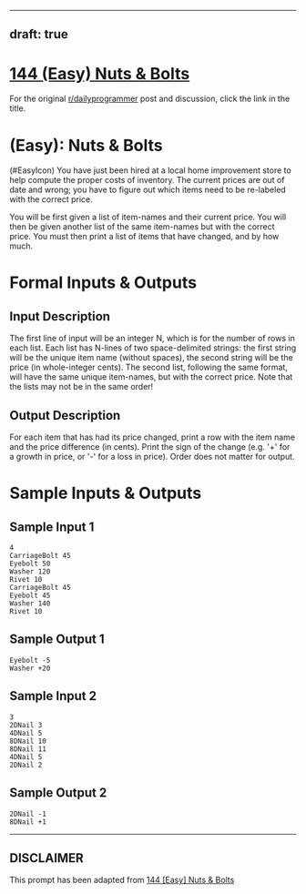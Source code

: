 ---
draft: true
----

# [144 (Easy) Nuts & Bolts](https://www.reddit.com/r/dailyprogrammer/comments/1sob1e/121113_challenge_144_easy_nuts_bolts/)

For the original [r/dailyprogrammer](https://www.reddit.com/r/dailyprogrammer/) post and discussion, click the link in the title.

#  (Easy): Nuts & Bolts
(#EasyIcon)
You have just been hired at a local home improvement store to help compute the proper costs of inventory. The current prices are out of date and wrong; you have to figure out which items need to be re-labeled with the correct price.

You will be first given a list of item-names and their current price. You will then be given another list of the same item-names but with the correct price. You must then print a list of items that have changed, and by how much.

# Formal Inputs & Outputs
## Input Description
The first line of input will be an integer N, which is for the number of rows in each list. Each list has N-lines of two space-delimited strings: the first string will be the unique item name (without spaces), the second string will be the price (in whole-integer cents). The second list, following the same format, will have the same unique item-names, but with the correct price. Note that the lists may not be in the same order!

## Output Description
For each item that has had its price changed, print a row with the item name and the price difference (in cents). Print the sign of the change (e.g. '+' for a growth in price, or '-' for a loss in price). Order does not matter for output.

# Sample Inputs & Outputs
## Sample Input 1

```
4
CarriageBolt 45
Eyebolt 50
Washer 120
Rivet 10
CarriageBolt 45
Eyebolt 45
Washer 140
Rivet 10
```
## Sample Output 1

```
Eyebolt -5
Washer +20
```
## Sample Input 2

```
3
2DNail 3
4DNail 5
8DNail 10
8DNail 11
4DNail 5
2DNail 2
```
## Sample Output 2

```
2DNail -1
8DNail +1
```

----
## **DISCLAIMER**
This prompt has been adapted from [144 [Easy] Nuts & Bolts](https://www.reddit.com/r/dailyprogrammer/comments/1sob1e/121113_challenge_144_easy_nuts_bolts/
)
